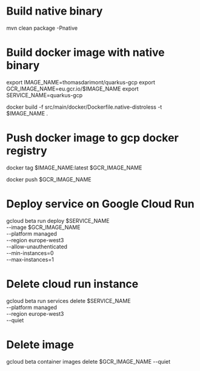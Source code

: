 # Build native binary
mvn clean package -Pnative

# Build docker image with native binary
export IMAGE_NAME=thomasdarimont/quarkus-gcp
export GCR_IMAGE_NAME=eu.gcr.io/$IMAGE_NAME
export SERVICE_NAME=quarkus-gcp

docker build -f src/main/docker/Dockerfile.native-distroless -t $IMAGE_NAME .

# Push docker image to gcp docker registry
docker tag $IMAGE_NAME:latest $GCR_IMAGE_NAME

docker push $GCR_IMAGE_NAME

# Deploy service on Google Cloud Run
gcloud beta run deploy $SERVICE_NAME \
  --image $GCR_IMAGE_NAME \
  --platform managed \
  --region europe-west3 \
  --allow-unauthenticated \
  --min-instances=0 \
  --max-instances=1 

# Delete cloud run instance
gcloud beta run services delete $SERVICE_NAME \
  --platform managed \
  --region europe-west3 \
  --quiet

# Delete image
gcloud beta container images delete $GCR_IMAGE_NAME  --quiet